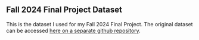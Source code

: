 ## Fall 2024 Final Project Dataset
This is the dataset I used for my Fall 2024 Final Project. The original dataset can be accessed [here on a separate github repository](https://github.com/harsh543/Young-People-Survey-Dataset_Spending-Habits/blob/master/data/responses.csv). 
